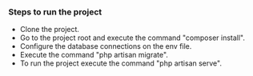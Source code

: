 <b><h3>Steps to run the project</h3></b>
<ul>
    <li>
        Clone the project.
    </li>
    <li>
       Go to the project root and execute the command "composer install".
    </li>
    <li>
       Configure the database connections on the env file.  
    </li>
    <li>
         Execute the command "php artisan migrate".   
    </li>
    <li>
    To run the project execute the command "php artisan serve".
    </li>
</ul>


